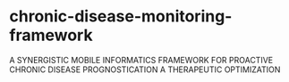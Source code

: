 # chronic-disease-monitoring-framework
A SYNERGISTIC MOBILE INFORMATICS FRAMEWORK FOR PROACTIVE CHRONIC DISEASE PROGNOSTICATION A THERAPEUTIC OPTIMIZATION
